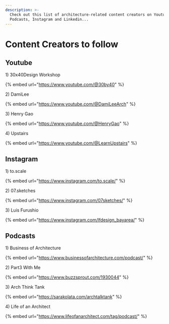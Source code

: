 ```yaml
---
description: >-
  Check out this list of architecture-related content creators on Youtube,
  Podcasts, Instagram and Linkedin...
---
```


# Content Creators to follow

## Youtube

1\) 30x40Design Workshop

{% embed url="https://www.youtube.com/@30by40" %}

2\) DamiLee

{% embed url="https://www.youtube.com/@DamiLeeArch" %}

3\) Henry Gao

{% embed url="https://www.youtube.com/@HenryGao" %}

4\) Upstairs

{% embed url="https://www.youtube.com/@LearnUpstairs" %}

## Instagram

1\) to.scale

{% embed url="https://www.instagram.com/to.scale/" %}

2\) 07.sketches

{% embed url="https://www.instagram.com/07sketches/" %}

3\) Luis Furushio

{% embed url="https://www.instagram.com/lfdesign_bayarea/" %}

## Podcasts

1\) Business of Architecture

{% embed url="https://www.businessofarchitecture.com/podcast/" %}

2\) Part3 With Me

{% embed url="https://www.buzzsprout.com/1930044" %}

3\) Arch Think Tank

{% embed url="https://sarakolata.com/archtalktank" %}

4\) Life of an Architect

{% embed url="https://www.lifeofanarchitect.com/tag/podcast/" %}






